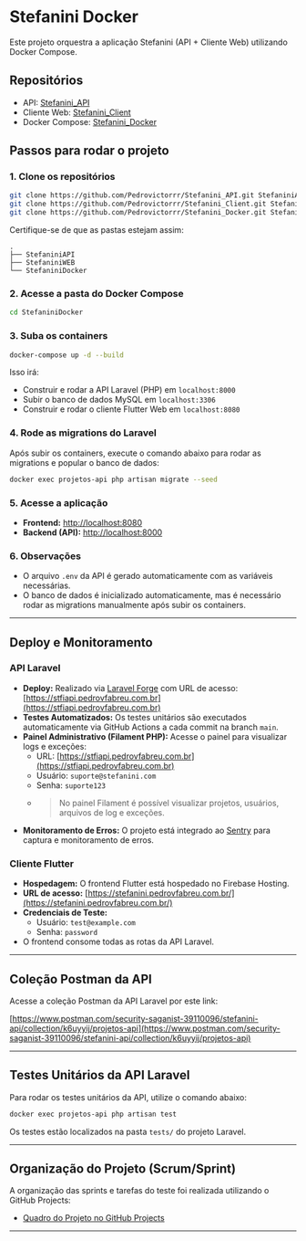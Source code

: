 # Stefanini Docker

Este projeto orquestra a aplicação Stefanini (API + Cliente Web) utilizando Docker Compose.

## Repositórios

- API: [Stefanini_API](https://github.com/Pedrovictorrr/Stefanini_API.git)
- Cliente Web: [Stefanini_Client](https://github.com/Pedrovictorrr/Stefanini_Client.git)
- Docker Compose: [Stefanini_Docker](https://github.com/Pedrovictorrr/Stefanini_Docker.git)

## Passos para rodar o projeto

### 1. Clone os repositórios

```bash
git clone https://github.com/Pedrovictorrr/Stefanini_API.git StefaniniAPI
git clone https://github.com/Pedrovictorrr/Stefanini_Client.git StefaniniWEB
git clone https://github.com/Pedrovictorrr/Stefanini_Docker.git StefaniniDocker
```

Certifique-se de que as pastas estejam assim:
```
.
├── StefaniniAPI
├── StefaniniWEB
└── StefaniniDocker
```

### 2. Acesse a pasta do Docker Compose

```bash
cd StefaniniDocker
```

### 3. Suba os containers

```bash
docker-compose up -d --build   
```

Isso irá:
- Construir e rodar a API Laravel (PHP) em `localhost:8000`
- Subir o banco de dados MySQL em `localhost:3306`
- Construir e rodar o cliente Flutter Web em `localhost:8080`

### 4. Rode as migrations do Laravel

Após subir os containers, execute o comando abaixo para rodar as migrations e popular o banco de dados:

```bash
docker exec projetos-api php artisan migrate --seed
```

### 5. Acesse a aplicação

- **Frontend:** [http://localhost:8080](http://localhost:8080)
- **Backend (API):** [http://localhost:8000](http://localhost:8000)

### 6. Observações

- O arquivo `.env` da API é gerado automaticamente com as variáveis necessárias.
- O banco de dados é inicializado automaticamente, mas é necessário rodar as migrations manualmente após subir os containers.

---

## Deploy e Monitoramento

### API Laravel

- **Deploy:** Realizado via [Laravel Forge](https://forge.laravel.com/) com URL de acesso: [https://stfiapi.pedrovfabreu.com.br](https://stfiapi.pedrovfabreu.com.br)
- **Testes Automatizados:** Os testes unitários são executados automaticamente via GitHub Actions a cada commit na branch `main`.
- **Painel Administrativo (Filament PHP):** Acesse o painel para visualizar logs e exceções:
  - URL: [https://stfiapi.pedrovfabreu.com.br](https://stfiapi.pedrovfabreu.com.br)
  - Usuário: `suporte@stefanini.com`
  - Senha: `suporte123`
  - > No painel Filament é possível visualizar projetos, usuários, arquivos de log e exceções.
- **Monitoramento de Erros:** O projeto está integrado ao [Sentry](https://stefanini-test.sentry.io) para captura e monitoramento de erros.

### Cliente Flutter

- **Hospedagem:** O frontend Flutter está hospedado no Firebase Hosting.
- **URL de acesso:** [https://stefanini.pedrovfabreu.com.br/](https://stefanini.pedrovfabreu.com.br/)
- **Credenciais de Teste:**
  - Usuário: `test@example.com`
  - Senha: `password`
- O frontend consome todas as rotas da API Laravel.

---

## Coleção Postman da API

Acesse a coleção Postman da API Laravel por este link:

[https://www.postman.com/security-saganist-39110096/stefanini-api/collection/k6uyyij/projetos-api](https://www.postman.com/security-saganist-39110096/stefanini-api/collection/k6uyyij/projetos-api)

---

## Testes Unitários da API Laravel

Para rodar os testes unitários da API, utilize o comando abaixo:

```bash
docker exec projetos-api php artisan test
```

Os testes estão localizados na pasta `tests/` do projeto Laravel.

---

## Organização do Projeto (Scrum/Sprint)

A organização das sprints e tarefas do teste foi realizada utilizando o GitHub Projects:

- [Quadro do Projeto no GitHub Projects](https://github.com/users/Pedrovictorrr/projects/6)

---
